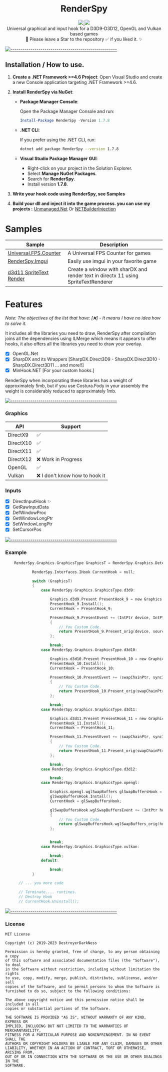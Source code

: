 
<h1 align="center">RenderSpy</h1>
<p align="center">
  <a href="https://github.com/DestroyerDarkNess/RenderSpy/blob/master/LICENSE">
    <img src="https://img.shields.io/github/license/Rebzzel/kiero.svg?style=flat-square"/>
  </a>
   <img src="https://img.shields.io/badge/platform-Windows-0078d7.svg"/>
  <br>
  Universal graphical and input hook for a D3D9-D3D12, OpenGL and Vulkan based games
  <br>
  💠 Please leave a Star to the repository ✅ if you liked it. ✨
</p>

[![-----------------------------------------------------](https://raw.githubusercontent.com/andreasbm/readme/master/assets/lines/colored.png)](#table-of-contents)

## Installation / How to use.

1. **Create a .NET Framework >=4.6 Project**: Open Visual Studio and create a new Console application targeting .NET Framework >=4.6.

2. **Install RenderSpy via NuGet**:

   - **Package Manager Console**:
   
     Open the Package Manager Console and run:

     ```powershell
     Install-Package RenderSpy -Version 1.7.8
     ```

   - **.NET CLI**:

     If you prefer using the .NET CLI, run:

     ```bash
     dotnet add package RenderSpy --version 1.7.8
     ```

   - **Visual Studio Package Manager GUI**:

     - Right-click on your project in the Solution Explorer.
     - Select **Manage NuGet Packages**.
     - Search for **RenderSpy**.
     - Install version **1.7.8**.

3. **Write your hook code using RenderSpy, see Samples**

4. **Build your dll and inject it into the game process. you can use my projects :**  [Unmanaged.Net](https://github.com/DestroyerDarkNess/Unmanaged.Net) Or [NETBuilderInjection](https://github.com/DestroyerDarkNess/NETBuilderInjection)

# Samples

| Sample | Description       |
|----------|---------------|
| [Universal.FPS.Counter](https://github.com/DestroyerDarkNess/Universal.FPS.Counter) | A Universal FPS Counter for games |
| [RenderSpy.Imgui](https://github.com/DestroyerDarkNess/RenderSpy.Imgui) | Easily use imgui in your favorite game |
| [d3d11 SpriteText Render](https://github.com/DestroyerDarkNess/Text-Render-DX11) | Create a window with sharDX and render text in directx 11 using SpriteTextRenderer |

# Features
 *Note: The objectives of the list that have: [❌] - It means I have no idea how to solve it.*

It includes all the libraries you need to draw, RenderSpy after compilation joins all the dependencies using ILMerge which means it appears to offer hooks, it also offers all the libraries you need to draw your overlay.

- [x] OpenGL.Net 
- [x] SharpDX and its Wrappers [SharpDX.Direct3D9 - SharpDX.Direct3D10 - SharpDX.Direct3D11 ... and more!!]
- [x] MinHook.NET [For your custom hooks.]

RenderSpy when incorporating these libraries has a weight of approximately 5mb, but if you use Costura.Fody in your assembly the weight is considerably reduced to approximately 1mb.

[![-----------------------------------------------------](https://raw.githubusercontent.com/andreasbm/readme/master/assets/lines/colored.png)](#table-of-contents)

### Graphics

| API | Support       |
|----------|---------------|
| DirectX9 | ✅ |
| DirectX10 | ✅ |
| DirectX11 | ✅ |
| DirectX12 | ❌ Work in Progress |
| OpenGL | ✅ |
| Vulkan | ❌ I don't know how to hook it |


### Inputs

- [x] DirectInputHook ✨
- [x] GetRawInputData 
- [x] DefWindowProc
- [x] GetWindowLongPtr
- [x] SetWindowLongPtr 
- [x] SetCursorPos
      
[![-----------------------------------------------------](https://raw.githubusercontent.com/andreasbm/readme/master/assets/lines/colored.png)](#table-of-contents)

### Example

```C
    RenderSpy.Graphics.GraphicsType GraphicsT = RenderSpy.Graphics.Detector.GetCurrentGraphicsType();

            RenderSpy.Interfaces.IHook CurrentHook = null;

            switch (GraphicsT)
            {
                case RenderSpy.Graphics.GraphicsType.d3d9:

                    Graphics.d3d9.Present PresentHook_9 = new Graphics.d3d9.Present();
                    PresentHook_9.Install();
                    CurrentHook = PresentHook_9;

                    PresentHook_9.PresentEvent += (IntPtr device, IntPtr sourceRect, IntPtr destRect, IntPtr hDestWindowOverride, IntPtr dirtyRegion) =>
                    {
                        // You Custom Code.
                        return PresentHook_9.Present_orig(device, sourceRect, destRect, hDestWindowOverride, dirtyRegion);
                    };

                    break;
                case RenderSpy.Graphics.GraphicsType.d3d10:

                    Graphics.d3d10.Present PresentHook_10 = new Graphics.d3d10.Present();
                    PresentHook_10.Install();
                    CurrentHook = PresentHook_10;

                    PresentHook_10.PresentEvent += (swapChainPtr, syncInterval, flags) =>
                    {
                        // You Custom Code.
                        return PresentHook_10.Present_orig(swapChainPtr, syncInterval, flags);
                    };

                    break;
                case RenderSpy.Graphics.GraphicsType.d3d11:

                    Graphics.d3d11.Present PresentHook_11 = new Graphics.d3d11.Present();
                    PresentHook_11.Install();
                    CurrentHook = PresentHook_11;

                    PresentHook_11.PresentEvent += (swapChainPtr, syncInterval, flags) =>
                    {
                        // You Custom Code.
                        return PresentHook_11.Present_orig(swapChainPtr, syncInterval, flags);
                    };

                    break;
                case RenderSpy.Graphics.GraphicsType.d3d12:

                    break;
                case RenderSpy.Graphics.GraphicsType.opengl:

                    Graphics.opengl.wglSwapBuffers glSwapBuffersHook = new Graphics.opengl.wglSwapBuffers();
                    glSwapBuffersHook.Install();
                    CurrentHook = glSwapBuffersHook;

                    glSwapBuffersHook.wglSwapBuffersEvent += (IntPtr hdc) =>
                    {
                        // You Custom Code.
                        return glSwapBuffersHook.wglSwapBuffers_orig(hdc); ;
                    };


                    break;
                case RenderSpy.Graphics.GraphicsType.vulkan:

                    break;
                default:

                    break;
            }

      // ... you more code

      // Terminate.... runtines.
      // Destroy Hook
      // CurrentHook.Uninstall();


```
[![-----------------------------------------------------](https://raw.githubusercontent.com/andreasbm/readme/master/assets/lines/colored.png)](#table-of-contents)

### License
```
MIT License

Copyright (c) 2019-2023 DestroyerDarkNess

Permission is hereby granted, free of charge, to any person obtaining a copy
of this software and associated documentation files (the "Software"), to deal
in the Software without restriction, including without limitation the rights
to use, copy, modify, merge, publish, distribute, sublicense, and/or sell
copies of the Software, and to permit persons to whom the Software is
furnished to do so, subject to the following conditions:

The above copyright notice and this permission notice shall be included in all
copies or substantial portions of the Software.

THE SOFTWARE IS PROVIDED "AS IS", WITHOUT WARRANTY OF ANY KIND, EXPRESS OR
IMPLIED, INCLUDING BUT NOT LIMITED TO THE WARRANTIES OF MERCHANTABILITY,
FITNESS FOR A PARTICULAR PURPOSE AND NONINFRINGEMENT. IN NO EVENT SHALL THE
AUTHORS OR COPYRIGHT HOLDERS BE LIABLE FOR ANY CLAIM, DAMAGES OR OTHER
LIABILITY, WHETHER IN AN ACTION OF CONTRACT, TORT OR OTHERWISE, ARISING FROM,
OUT OF OR IN CONNECTION WITH THE SOFTWARE OR THE USE OR OTHER DEALINGS IN THE
SOFTWARE.
```






